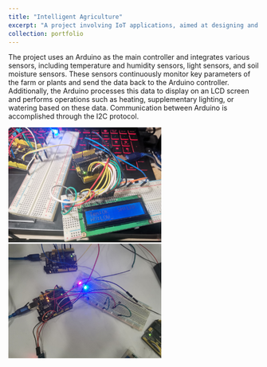 ```yaml
---
title: "Intelligent Agriculture"
excerpt: "A project involving IoT applications, aimed at designing and implementing a smart agriculture system.<br/><img src='/images/Intelligent Agriculture.png'>"
collection: portfolio
---
```


The project uses an Arduino as the main controller and integrates various sensors, including temperature and humidity sensors, light sensors, and soil moisture sensors. These sensors continuously monitor key parameters of the farm or plants and send the data back to the Arduino controller. Additionally, the Arduino processes this data to display on an LCD screen and performs operations such as heating, supplementary lighting, or watering based on these data. Communication between Arduino is accomplished through the I2C protocol.

<img src='/images/Intelligent Agriculture_Figure1.jpg' alt="rendering" style="zoom:30%;">

<img src='/images/Intelligent Agriculture_Figure2.jpg' alt="rendering" style="zoom:30%;">
